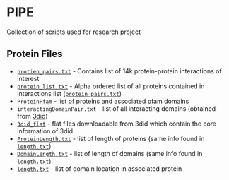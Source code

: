 # PIPE
Collection of scripts used for research project

## Protein Files
* [`protien_pairs.txt`](https://github.com/maryamkaka/PIPE/blob/master/ProteinFiles/protein_pairs.txt) - Contains list of 14k protein-protein interactions of interest
* [`protein_list.txt`](https://github.com/maryamkaka/PIPE/blob/master/ProteinFiles/protein_list.txt) - Alpha ordered list of all proteins contained in interactions list ([`protein_pairs.txt`](https://github.com/maryamkaka/PIPE/blob/master/ProteinFiles/protein_pairs.txt)) 
* [`ProteinPfam`](https://github.com/maryamkaka/PIPE/blob/master/ProteinFiles/ProteinPfam.txt) - list of proteins and associated pfam domains
* `interactingDomainPair.txt` - list of all interacting domains (obtained from [3did](http://3did.irbbarcelona.org/))
* [`3did_flat`](http://3did.irbbarcelona.org/download/current/3did_flat.gz) - flat files downloadable from 3did which contain the core information of 3did
* [`ProteinLength.txt`](https://github.com/maryamkaka/PIPE/blob/master/ProteinFiles/ProteinLength.txt) - list of length of proteins (same info found in [`length.txt`](https://github.com/maryamkaka/PIPE/blob/master/ProteinFiles/length.txt))
* [`DomainLength.txt`](https://github.com/maryamkaka/PIPE/blob/master/ProteinFiles/DomainLength.txt) - list of length of domains (same info found in [`length.txt`](https://github.com/maryamkaka/PIPE/blob/master/ProteinFiles/length.txt))
* [`length.txt`](https://github.com/maryamkaka/PIPE/blob/master/ProteinFiles/length.txt) - list of domain location in associated protein
